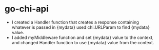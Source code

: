 # go-chi-api

- I created a Handler function that creates a response containing whatever is passed in {mydata} used chi.URLParam to find {mydata} value.
- I added myMiddleware function and set {mydata} value to the context, and changed Handler function to use {mydata} value from the context.
